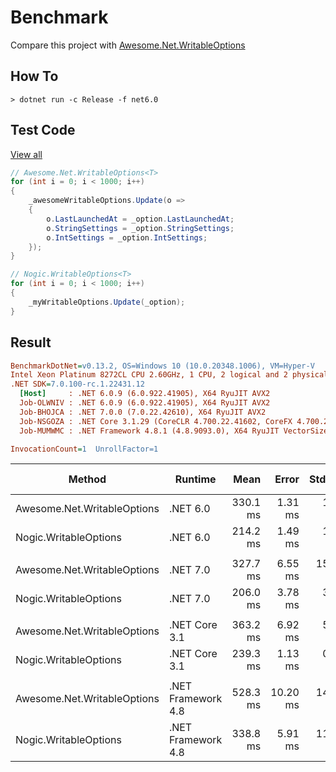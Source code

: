 # Benchmark

Compare this project with [Awesome.Net.WritableOptions](https://www.nuget.org/packages/Awesome.Net.WritableOptions)

## How To

```console
> dotnet run -c Release -f net6.0
```

## Test Code

[View all](./WritableOptionsBenchmark.cs)

```cs
// Awesome.Net.WritableOptions<T>
for (int i = 0; i < 1000; i++)
{
    _awesomeWritableOptions.Update(o =>
    {
        o.LastLaunchedAt = _option.LastLaunchedAt;
        o.StringSettings = _option.StringSettings;
        o.IntSettings = _option.IntSettings;
    });
}

// Nogic.WritableOptions<T>
for (int i = 0; i < 1000; i++)
{
    _myWritableOptions.Update(_option);
}
```

## Result

``` ini
BenchmarkDotNet=v0.13.2, OS=Windows 10 (10.0.20348.1006), VM=Hyper-V
Intel Xeon Platinum 8272CL CPU 2.60GHz, 1 CPU, 2 logical and 2 physical cores
.NET SDK=7.0.100-rc.1.22431.12
  [Host]     : .NET 6.0.9 (6.0.922.41905), X64 RyuJIT AVX2
  Job-OLWNIV : .NET 6.0.9 (6.0.922.41905), X64 RyuJIT AVX2
  Job-BHOJCA : .NET 7.0.0 (7.0.22.42610), X64 RyuJIT AVX2
  Job-NSGOZA : .NET Core 3.1.29 (CoreCLR 4.700.22.41602, CoreFX 4.700.22.41702), X64 RyuJIT AVX2
  Job-MUMWMC : .NET Framework 4.8.1 (4.8.9093.0), X64 RyuJIT VectorSize=256

InvocationCount=1  UnrollFactor=1  
```

|                       Method |            Runtime |     Mean |    Error |   StdDev |   Median | Ratio | RatioSD |       Gen0 |      Gen1 | Allocated | Alloc Ratio |
|----------------------------- |------------------- |---------:|---------:|---------:|---------:|------:|--------:|-----------:|----------:|----------:|------------:|
|  Awesome.Net.WritableOptions |           .NET 6.0 | 330.1 ms |  1.31 ms |  1.10 ms | 330.1 ms |  1.54 |    0.01 |  3000.0000 |         - |  63.43 MB |        1.98 |
|        Nogic.WritableOptions |           .NET 6.0 | 214.2 ms |  1.49 ms |  1.16 ms | 214.1 ms |  1.00 |    0.01 |  1000.0000 |         - |  32.11 MB |        1.00 |
|                              |                    |          |          |          |          |       |         |            |           |           |             |
|  Awesome.Net.WritableOptions |           .NET 7.0 | 327.7 ms |  6.55 ms | 15.57 ms | 318.4 ms |  1.60 |    0.08 |  3000.0000 |         - |  63.26 MB |        1.98 |
|        Nogic.WritableOptions |           .NET 7.0 | 206.0 ms |  3.78 ms |  3.54 ms | 205.1 ms |  1.01 |    0.02 |  1000.0000 |         - |  32.02 MB |        1.00 |
|                              |                    |          |          |          |          |       |         |            |           |           |             |
|  Awesome.Net.WritableOptions |      .NET Core 3.1 | 363.2 ms |  6.92 ms |  5.40 ms | 361.3 ms |  1.53 |    0.02 |  3000.0000 |         - |  63.53 MB |        1.97 |
|        Nogic.WritableOptions |      .NET Core 3.1 | 239.3 ms |  1.13 ms |  0.94 ms | 239.4 ms |  1.01 |    0.00 |  1000.0000 |         - |  32.24 MB |        1.00 |
|                              |                    |          |          |          |          |       |         |            |           |           |             |
|  Awesome.Net.WritableOptions | .NET Framework 4.8 | 528.3 ms | 10.20 ms | 14.63 ms | 518.6 ms |  1.52 |    0.10 | 10000.0000 | 1000.0000 |  64.52 MB |        1.99 |
|        Nogic.WritableOptions | .NET Framework 4.8 | 338.8 ms |  5.91 ms | 11.40 ms | 333.4 ms |  0.98 |    0.05 |  5000.0000 |         - |  32.35 MB |        1.00 |
